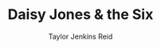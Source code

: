 ---
title: Daisy Jones & the Six
author: Taylor Jenkins Reid
status: Read
image: daisy-jones-and-the-six.jpg
start_date: 2024/12/01
end_date: 2024/12/07
rating: 2
length: 354
own: true
---